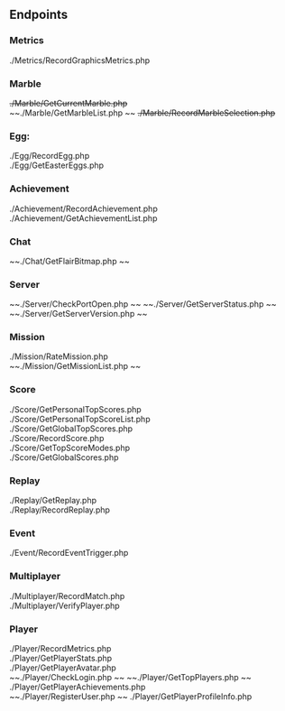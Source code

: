 ## Endpoints

### Metrics 
./Metrics/RecordGraphicsMetrics.php  

### Marble
~~./Marble/GetCurrentMarble.php~~  
~~./Marble/GetMarbleList.php  ~~
~~./Marble/RecordMarbleSelection.php~~  

### Egg:
./Egg/RecordEgg.php  
./Egg/GetEasterEggs.php  

### Achievement
./Achievement/RecordAchievement.php  
./Achievement/GetAchievementList.php  

### Chat
~~./Chat/GetFlairBitmap.php  ~~

### Server
~~./Server/CheckPortOpen.php  ~~
~~./Server/GetServerStatus.php  ~~
~~./Server/GetServerVersion.php  ~~

### Mission
./Mission/RateMission.php  
~~./Mission/GetMissionList.php  ~~

### Score
./Score/GetPersonalTopScores.php  
./Score/GetPersonalTopScoreList.php  
./Score/GetGlobalTopScores.php  
./Score/RecordScore.php  
./Score/GetTopScoreModes.php  
./Score/GetGlobalScores.php  

### Replay
./Replay/GetReplay.php  
./Replay/RecordReplay.php  

### Event
./Event/RecordEventTrigger.php  

### Multiplayer
./Multiplayer/RecordMatch.php  
./Multiplayer/VerifyPlayer.php  

### Player
./Player/RecordMetrics.php  
./Player/GetPlayerStats.php   
./Player/GetPlayerAvatar.php  
~~./Player/CheckLogin.php  ~~
~~./Player/GetTopPlayers.php  ~~
./Player/GetPlayerAchievements.php  
~~./Player/RegisterUser.php  ~~
./Player/GetPlayerProfileInfo.php  